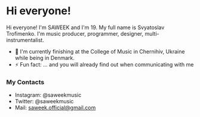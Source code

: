 # Hi everyone!

Hi everyone! I'm SAWEEK and I'm 19. My full name is Svyatoslav Trofimenko. I'm music producer, programmer, designer, multi-instrumentalist.

- 🌱 I'm currently finishing at the College of Music in Chernihiv, Ukraine while being in Denmark.
- ⚡ Fun fact: ... and you will already find out when communicating with me

### My Contacts
- Instagram: @saweekmusic
- Twitter: @saweekmusic
- Mail: saweek.official@gmail.com
